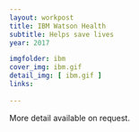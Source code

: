 ```yaml
---
layout: workpost
title: IBM Watson Health
subtitle: Helps save lives
year: 2017

imgfolder: ibm
cover_img: ibm.gif
detail_img: [ ibm.gif ]
links:
  
---
```


More detail available on request.
